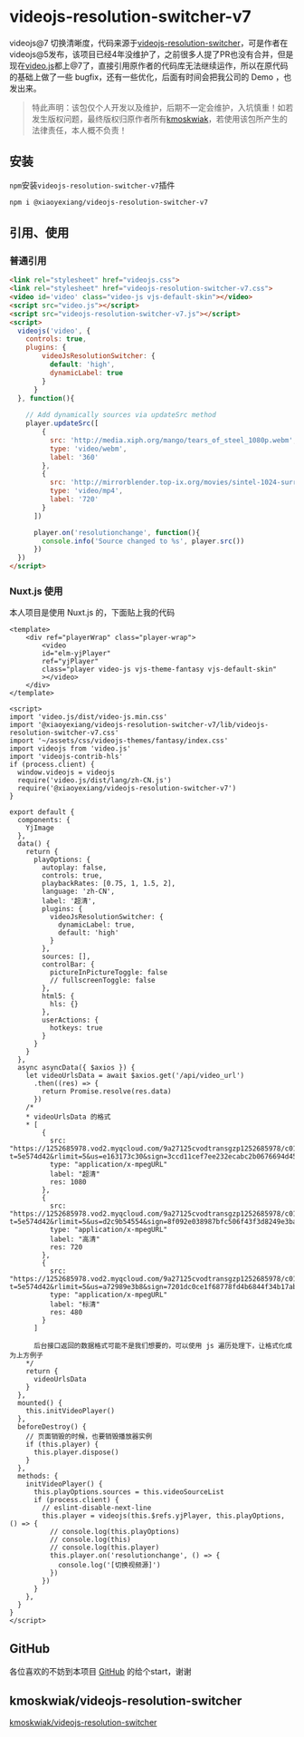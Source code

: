 # videojs-resolution-switcher-v7

 videojs@7 切换清晰度，代码来源于[videojs-resolution-switcher](https://github.com/kmoskwiak/videojs-resolution-switcher)，可是作者在videojs@5发布，该项目已经4年没维护了，之前很多人提了PR也没有合并，但是现在[video.js](https://github.com/videojs/video.js)都上@7了，直接引用原作者的代码库无法继续运作，所以在原代码的基础上做了一些 bugfix，还有一些优化，后面有时间会把我公司的 Demo ，也发出来。

> 特此声明：该包仅个人开发以及维护，后期不一定会维护，入坑慎重！如若发生版权问题，最终版权归原作者所有[kmoskwiak](https://github.com/kmoskwiak)，若使用该包所产生的法律责任，本人概不负责！

## 安装

```npm```安装```videojs-resolution-switcher-v7```插件

``` sh
npm i @xiaoyexiang/videojs-resolution-switcher-v7
```

## 引用、使用

### 普通引用

``` html
<link rel="stylesheet" href="videojs.css">
<link rel="stylesheet" href="videojs-resolution-switcher-v7.css">
<video id='video' class="video-js vjs-default-skin"></video>
<script src="video.js"></script>
<script src="videojs-resolution-switcher-v7.js"></script>
<script>
  videojs('video', {
    controls: true,
    plugins: {
        videoJsResolutionSwitcher: {
          default: 'high',
          dynamicLabel: true
        }
      }
  }, function(){
  
    // Add dynamically sources via updateSrc method
    player.updateSrc([
        {
          src: 'http://media.xiph.org/mango/tears_of_steel_1080p.webm',
          type: 'video/webm',
          label: '360'
        },
        {
          src: 'http://mirrorblender.top-ix.org/movies/sintel-1024-surround.mp4',
          type: 'video/mp4',
          label: '720'
        }
      ])

      player.on('resolutionchange', function(){
        console.info('Source changed to %s', player.src())
      })
  })
</script>
```

### Nuxt.js 使用

本人项目是使用 Nuxt.js 的，下面贴上我的代码

``` vue
<template>
    <div ref="playerWrap" class="player-wrap">
        <video
        id="elm-yjPlayer"
        ref="yjPlayer"
        class="player video-js vjs-theme-fantasy vjs-default-skin"
        ></video>
    </div>
</template>

<script>
import 'video.js/dist/video-js.min.css'
import '@xiaoyexiang/videojs-resolution-switcher-v7/lib/videojs-resolution-switcher-v7.css'
import '~/assets/css/videojs-themes/fantasy/index.css'
import videojs from 'video.js'
import 'videojs-contrib-hls'
if (process.client) {
  window.videojs = videojs
  require('video.js/dist/lang/zh-CN.js')
  require('@xiaoyexiang/videojs-resolution-switcher-v7')
}

export default {
  components: {
    YjImage
  },
  data() {
    return {
      playOptions: {
        autoplay: false,
        controls: true,
        playbackRates: [0.75, 1, 1.5, 2],
        language: 'zh-CN',
        label: '超清',
        plugins: {
          videoJsResolutionSwitcher: {
            dynamicLabel: true,
            default: 'high'
          }
        },
        sources: [],
        controlBar: {
          pictureInPictureToggle: false
          // fullscreenToggle: false
        },
        html5: {
          hls: {}
        },
        userActions: {
          hotkeys: true
        }
      }
    }
  },
  async asyncData({ $axios }) {
    let videoUrlsData = await $axios.get('/api/video_url')
      .then((res) => {
        return Promise.resolve(res.data)
      })
    /*
    * videoUrlsData 的格式
    * [
        {
          src: "https://1252685978.vod2.myqcloud.com/9a27125cvodtransgzp1252685978/c0155b3f5285890788786290644/v.f240.m3u8?t=5e574d42&rlimit=5&us=e163173c30&sign=3ccd11cef7ee232ecabc2b0676694d45"
          type: "application/x-mpegURL"
          label: "超清"
          res: 1080
        },
        {
          src: "https://1252685978.vod2.myqcloud.com/9a27125cvodtransgzp1252685978/c0155b3f5285890788786290644/v.f230.m3u8?t=5e574d42&rlimit=5&us=d2c9b54554&sign=8f092e038987bfc506f43f3d8249e3ba"
          type: "application/x-mpegURL"
          label: "高清"
          res: 720
        },
        {
          src: "https://1252685978.vod2.myqcloud.com/9a27125cvodtransgzp1252685978/c0155b3f5285890788786290644/v.f220.m3u8?t=5e574d42&rlimit=5&us=a72989e3b8&sign=7201dc0ce1f68778fd4b6844f34b17ab"
          type: "application/x-mpegURL"
          label: "标清"
          res: 480
        }
      ]

      后台接口返回的数据格式可能不是我们想要的，可以使用 js 遍历处理下，让格式化成为上方例子
    */
    return {
      videoUrlsData
    }
  },
  mounted() {
    this.initVideoPlayer()
  },
  beforeDestroy() {
    // 页面销毁的时候，也要销毁播放器实例
    if (this.player) {
      this.player.dispose()
    }
  },
  methods: {
    initVideoPlayer() {
      this.playOptions.sources = this.videoSourceList
      if (process.client) {
        // eslint-disable-next-line
        this.player = videojs(this.$refs.yjPlayer, this.playOptions, () => {
          // console.log(this.playOptions)
          // console.log(this)
          // console.log(this.player)
          this.player.on('resolutionchange', () => {
            console.log('[切换视频源]')
          })
        })
      }
    },
  }
}
</script>

```

## GitHub

各位喜欢的不妨到本项目 [GitHub](https://github.com/xiaoyexiang/videojs-resolution-switcher-v7) 的给个start，谢谢

## kmoskwiak/videojs-resolution-switcher

[kmoskwiak/videojs-resolution-switcher](https://github.com/kmoskwiak/videojs-resolution-switcher)
